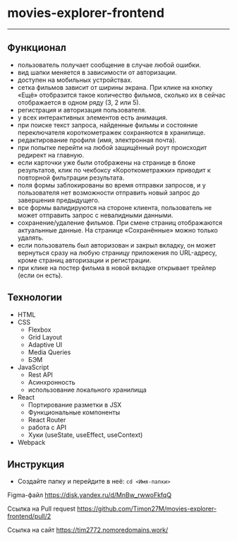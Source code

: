 # movies-explorer-frontend
-----------------------------------------------------------------------------------------
## Функционал
* пользователь получает сообщение в случае любой ошибки.
* вид шапки меняется в зависимости от авторизации.
* доступен на мобильных устройствах.
* сетка фильмов зависит от ширины экрана. При клике на кнопку «Ещё» отобразится такое количество фильмов, сколько их в сейчас отображается в одном ряду (3, 2 или 5).
* регистрация и авторизация пользователя.
* у всех интерактивных элементов есть анимация.
* при поиске текст запроса, найденные фильмы и состояние переключателя короткометражек сохраняются в хранилище.
* редактирование профиля (имя, электронная почта).
* при попытке перейти на любой защищённый роут происходит редирект на главную.
* если карточки уже были отображены на странице в блоке результатов, клик по чекбоксу «Короткометражки» приводит к повторной фильтрации результата.
* поля формы заблокированы во время отправки запросов, и у пользователя нет возможности отправить новый запрос до завершения предыдущего.
* все формы валидируются на стороне клиента, пользователь не может отправить запрос с невалидными данными.
* сохранение/удаление фильмов. При смене страниц отображаются актуальнные данные. На странице «Сохранённые» можно только удалять.
* если пользователь был авторизован и закрыл вкладку, он может вернуться сразу на любую страницу приложения по URL-адресу, кроме страниц авторизации и регистрации.
* при клике на постер фильма в новой вкладке открывает трейлер (если он есть).

## Технологии
* HTML
* CSS
  - Flexbox
  - Grid Layout
  - Adaptive UI
  - Media Queries
  - БЭМ
* JavaScript
  - Rest API
  - Асинхронность
  - использование локального хранилища
* React
  - Портирование разметки в JSX
  - Функциональные компоненты
  - React Router
  - работа с API
  - Хуки (useState, useEffect, useContext)
* Webpack

## Инструкция
* Создайте папку и перейдите в неё:
  `cd <Имя-папки>`
  
Figma-файл https://disk.yandex.ru/d/MnBw_rwwoFkfqQ

Ссылка на Pull request https://github.com/Timon27M/movies-explorer-frontend/pull/2

Ссылка на сайт https://tim2772.nomoredomains.work/

